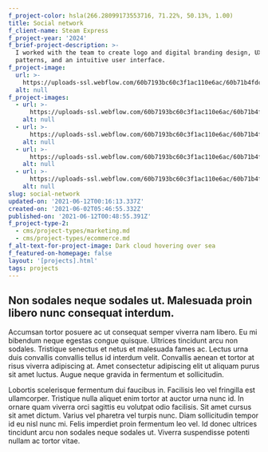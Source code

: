 ```yaml
---
f_project-color: hsla(266.28099173553716, 71.22%, 50.13%, 1.00)
title: Social network
f_client-name: Steam Express
f_project-year: '2024'
f_brief-project-description: >-
  I worked with the team to create logo and digital branding design, UX
  patterns, and an intuitive user interface.
f_project-image:
  url: >-
    https://uploads-ssl.webflow.com/60b7193bc60c3f1ac110e6ac/60b71b4fdcef6c228a10443f_5fa308e72f6a6d14babd7b81_Cloud.jpeg
  alt: null
f_project-images:
  - url: >-
      https://uploads-ssl.webflow.com/60b7193bc60c3f1ac110e6ac/60b71b4fdcef6ceb4710443e_5fa308eefb3379274fe2e093_Lavender.jpeg
    alt: null
  - url: >-
      https://uploads-ssl.webflow.com/60b7193bc60c3f1ac110e6ac/60b71b4fdcef6c3ae210443d_5fa308ee2be95cc1330ce4d5_Pink-purple-color.jpeg
    alt: null
  - url: >-
      https://uploads-ssl.webflow.com/60b7193bc60c3f1ac110e6ac/60b71b4fdcef6c41b510443b_5fa308eeab6ce171e3a6c459_Purple-flower.jpeg
    alt: null
  - url: >-
      https://uploads-ssl.webflow.com/60b7193bc60c3f1ac110e6ac/60b71b4fdcef6c31dd10443c_5fa308ee3281281c2ce66267_Purple-nature.jpeg
    alt: null
slug: social-network
updated-on: '2021-06-12T00:16:13.337Z'
created-on: '2021-06-02T05:46:55.332Z'
published-on: '2021-06-12T00:48:55.391Z'
f_project-type-2:
  - cms/project-types/marketing.md
  - cms/project-types/ecommerce.md
f_alt-text-for-project-image: Dark cloud hovering over sea
f_featured-on-homepage: false
layout: '[projects].html'
tags: projects
---
```


Non sodales neque sodales ut. Malesuada proin libero nunc consequat interdum.
-----------------------------------------------------------------------------

Accumsan tortor posuere ac ut consequat semper viverra nam libero. Eu mi bibendum neque egestas congue quisque. Ultrices tincidunt arcu non sodales. Tristique senectus et netus et malesuada fames ac. Lectus urna duis convallis convallis tellus id interdum velit. Convallis aenean et tortor at risus viverra adipiscing at. Amet consectetur adipiscing elit ut aliquam purus sit amet luctus. Augue neque gravida in fermentum et sollicitudin.

Lobortis scelerisque fermentum dui faucibus in. Facilisis leo vel fringilla est ullamcorper. Tristique nulla aliquet enim tortor at auctor urna nunc id. In ornare quam viverra orci sagittis eu volutpat odio facilisis. Sit amet cursus sit amet dictum. Varius vel pharetra vel turpis nunc. Diam sollicitudin tempor id eu nisl nunc mi. Felis imperdiet proin fermentum leo vel. Id donec ultrices tincidunt arcu non sodales neque sodales ut. Viverra suspendisse potenti nullam ac tortor vitae.

‍
